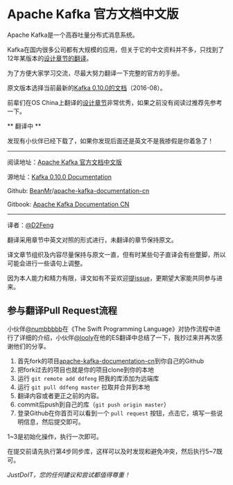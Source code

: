 # Apache Kafka 官方文档中文版

Apache Kafka是一个高吞吐量分布式消息系统。

Kafka在国内很多公司都有大规模的应用，但关于它的中文资料并不多，只找到了12年某版本的[设计章节的翻译](http://www.oschina.net/translate/kafka-design?lang=chs&page=1#)。

为了方便大家学习交流，尽最大努力翻译一下完整的官方的手册。

原文版本选择当前最新的[Kafka 0.10.0的文档](http://kafka.apache.org/documentation.html)（2016-08）。

前辈们在OS China上翻译的[设计章节](http://www.oschina.net/translate/kafka-design?lang=chs&page=1#)非常优秀，如果之前没有阅读过推荐先参考一下。

** 翻译中 **

发现有小伙伴已经下载了，如果你发现后面还是英文不是我掺假是你着急了！

---

阅读地址：[Apache Kafka 官方文档中文版](http://kafkadoc.beanmr.com/)

源地址：[Kafka 0.10.0 Documentation](http://kafka.apache.org/documentation.html)

Github: [BeanMr](https://github.com/BeanMr)/[apache-kafka-documentation-cn](https://github.com/BeanMr/apache-kafka-documentation-cn)

Gitbook: [Apache Kafka Documentation CN](https://www.gitbook.com/book/ddfeng/apache-kafka-documentation-cn/details)

---

译者：[@D2Feng](https://github.com/BeanMr)

翻译采用章节中英文对照的形式进行，未翻译的章节保持原文。

译文章节组织及内容尽量保持与原文一直，但有时某些句子直译会有些蹩脚，所以可能会进行一些语句上调整。

因为本人能力和精力有限，译文如有不妥欢迎[提issue](https://github.com/BeanMr/apache-kafka-documentation-cn/issues)，更期望大家能共同参与进来。

## 参与翻译Pull Request流程

小伙伴[@numbbbbb](https://github.com/numbbbbb)在《The Swift Programming Language》对协作流程中进行了详细的介绍，小伙伴[@looly](https://github.com/looly)在他的ES翻译中总结了一下，我抄过来并再次感谢他们的分享。

1. 首先fork的项目[apache-kafka-documentation-cn](https://github.com/BeanMr/apache-kafka-documentation-cn)到你自己的Github
2. 把fork过去的项目也就是你的项目clone到你的本地 
3. 运行 `git remote add ddfeng` 把我的库添加为远端库 
4. 运行 `git pull ddfeng master` 拉取并合并到本地 
5. 翻译内容或者更正之前的内容。
6. commit后push到自己的库（`git push origin master`） 
7. 登录Github在你首页可以看到一个 `pull request` 按钮，点击它，填写一些说明信息，然后提交即可。 

1~3是初始化操作，执行一次即可。

在提交前请先执行第4步同步库，这样可以及时发现和避免冲突，然后执行5~7既可。

*JustDoIT，您的任何建议和尝试都值得尊重！*
